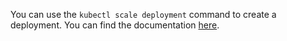 You can use the `kubectl scale deployment` command to create a deployment. You can find the documentation [here](https://kubernetes.io/docs/concepts/workloads/controllers/deployment/#scaling-a-deployment).
